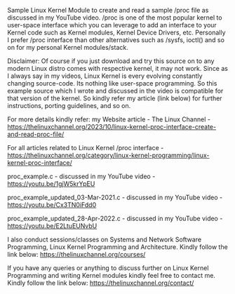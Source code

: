 Sample Linux Kernel Module to create and read a sample /proc file as discussed in my YouTube video. /proc is one of the most popular kernel to user-space interface which you can leverage to add an interface to your Kernel code such as Kernel modules, Kernel Device Drivers, etc. Personally I prefer /proc interface than other alternatives such as /sysfs, ioctl() and so on for my personal Kernel modules/stack.

Disclaimer: Of course if you just download and try this source on to any modern Linux distro comes with respective kernel, it may not work. Since as I always say in my videos, Linux Kernel is every evolving constantly changing source-code. Its nothing like user-space programming. So this example source which I wrote and discussed in the video is compatible for that version of the kernel. So kindly refer my article (link below) for further instructions, porting guidelines, and so on.

For more details kindly refer: my Website article - The Linux Channel - https://thelinuxchannel.org/2023/10/linux-kernel-proc-interface-create-and-read-proc-file/ 

For all articles related to Linux Kernel /proc interface - https://thelinuxchannel.org/category/linux-kernel-programming/linux-kernel-proc-interface/

proc_example.c - discussed in my YouTube video - https://youtu.be/1gjW5krYpEU

proc_example_updated_03-Mar-2021.c - discussed in my YouTube video - https://youtu.be/Cx3TN0iFdd0

proc_example_updated_28-Apr-2022.c - discussed in my YouTube video - https://youtu.be/E2LtuEUNvbU

I also conduct sessions/classes on Systems and Network Software Programming, Linux Kernel Programming and Architecture. Kindly follow the link below: https://thelinuxchannel.org/courses/

If you have any queries or anything to discuss further on Linux Kernel Programming and writing Kernel modules kindly feel free to contact me. Kindly follow the link below: https://thelinuxchannel.org/contact/
